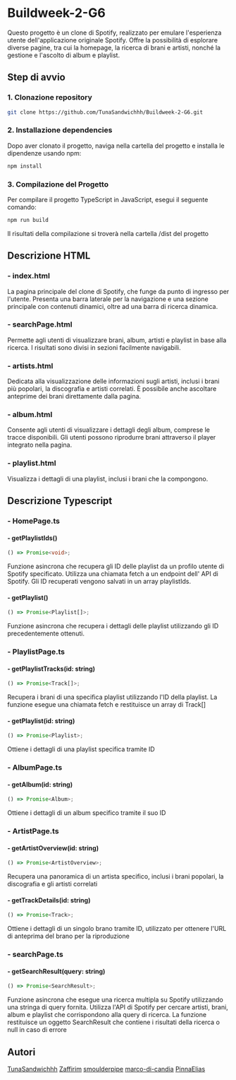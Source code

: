 # Buildweek-2-G6

Questo progetto è un clone di Spotify, realizzato per emulare l'esperienza utente dell'applicazione originale Spotify. Offre la possibilità di esplorare diverse pagine, tra cui la homepage, la ricerca di brani e artisti, nonché la gestione e l'ascolto di album e playlist.

## Step di avvio

### 1. Clonazione repository

```bash
git clone https://github.com/TunaSandwichhh/Buildweek-2-G6.git
```

### 2. Installazione dependencies

Dopo aver clonato il progetto, naviga nella cartella del progetto e installa le dipendenze usando npm:

```bash
npm install
```

### 3. Compilazione del Progetto

Per compilare il progetto TypeScript in JavaScript, esegui il seguente comando:

```bash
npm run build
```

Il risultati della compilazione si troverà nella cartella /dist del progetto

## Descrizione HTML

### - index.html

La pagina principale del clone di Spotify, che funge da punto di ingresso per l'utente. Presenta una barra laterale per la navigazione e una sezione principale con contenuti dinamici, oltre ad una barra di ricerca dinamica.

### - searchPage.html

Permette agli utenti di visualizzare brani, album, artisti e playlist in base alla ricerca. I risultati sono divisi in sezioni facilmente navigabili.

### - artists.html

Dedicata alla visualizzazione delle informazioni sugli artisti, inclusi i brani più popolari, la discografia e artisti correlati. È possibile anche ascoltare anteprime dei brani direttamente dalla pagina.

### - album.html

Consente agli utenti di visualizzare i dettagli degli album, comprese le tracce disponibili. Gli utenti possono riprodurre brani attraverso il player integrato nella pagina.

### - playlist.html

Visualizza i dettagli di una playlist, inclusi i brani che la compongono.

## Descrizione Typescript

### - HomePage.ts

#### - getPlaylistIds()

```typescript
() => Promise<void>;
```

Funzione asincrona che recupera gli ID delle playlist da un profilo utente di Spotify specificato. Utilizza una chiamata fetch a un endpoint dell' API di Spotify. Gli ID recuperati vengono salvati in un array playlistIds.

#### - getPlaylist()

```typescript
() => Promise<Playlist[]>;
```

Funzione asincrona che recupera i dettagli delle playlist utilizzando gli ID precedentemente ottenuti.

### - PlaylistPage.ts

#### - getPlaylistTracks(id: string)

```typescript
() => Promise<Track[]>;
```

Recupera i brani di una specifica playlist utilizzando l'ID della playlist. La funzione esegue una chiamata fetch e restituisce un array di Track[]

#### - getPlaylist(id: string)

```typescript
() => Promise<Playlist>;
```

Ottiene i dettagli di una playlist specifica tramite ID

### - AlbumPage.ts

#### - getAlbum(id: string)

```typescript
() => Promise<Album>;
```

Ottiene i dettagli di un album specifico tramite il suo ID

### - ArtistPage.ts

#### - getArtistOverview(id: string)

```typescript
() => Promise<ArtistOverview>;
```

Recupera una panoramica di un artista specifico, inclusi i brani popolari, la discografia e gli artisti correlati

#### - getTrackDetails(id: string)

```typescript
() => Promise<Track>;
```

Ottiene i dettagli di un singolo brano tramite ID, utilizzato per ottenere l'URL di anteprima del brano per la riproduzione

### - searchPage.ts

#### - getSearchResult(query: string)

```typescript
() => Promise<SearchResult>;
```

Funzione asincrona che esegue una ricerca multipla su Spotify utilizzando una stringa di query fornita. Utilizza l'API di Spotify per cercare artisti, brani, album e playlist che corrispondono alla query di ricerca. La funzione restituisce un oggetto SearchResult che contiene i risultati della ricerca o null in caso di errore

## Autori

[TunaSandwichhh](https://github.com/TunaSandwichhh)
[Zaffirim](https://github.com/Zaffirim)
[smoulderpipe](https://github.com/smoulderpipe)
[marco-di-candia](https://github.com/marco-di-candia)
[PinnaElias](https://github.com/PinnaElias)
